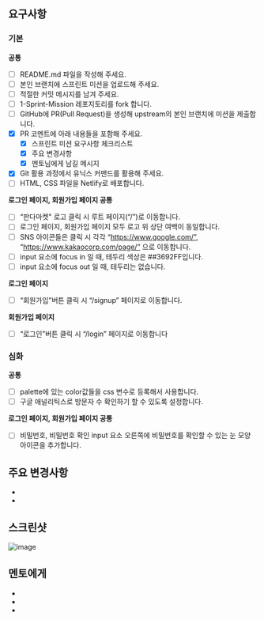 ## 요구사항

### 기본

**공통**

- [ ]  README.md 파일을 작성해 주세요.
- [ ]  본인 브랜치에 스프린트 미션을 업로드해 주세요.
- [ ]  적절한 커밋 메시지를 남겨 주세요.
- [ ]  1-Sprint-Mission 레포지토리를 fork 합니다.
- [ ]  GitHub에 PR(Pull Request)을 생성해 upstream의 본인 브랜치에 미션을 제출합니다.
- [x]  PR 코멘트에 아래 내용들을 포함해 주세요.
    - [x]  스프린트 미션 요구사항 체크리스트
    - [x]  주요 변경사항
    - [x]  멘토님에게 남길 메시지
- [x]  Git 활용 과정에서 유닉스 커맨드를 활용해 주세요.
- [ ]  HTML, CSS 파일을 Netlify로 배포합니다.

**로그인 페이지, 회원가입 페이지 공통**

- [ ]  “판다마켓" 로고 클릭 시 루트 페이지(“/”)로 이동합니다.
- [ ]  로그인 페이지, 회원가입 페이지 모두 로고 위 상단 여백이 동일합니다.
- [ ]  SNS 아이콘들은 클릭 시 각각 “https://www.google.com/”, “https://www.kakaocorp.com/page/” 으로 이동합니다.
- [ ]  input 요소에 focus in 일 때, 테두리 색상은 ##3692FF입니다.
- [ ]  input 요소에 focus out 일 때, 테두리는 없습니다.

**로그인 페이지**

- [ ]  “회원가입”버튼 클릭 시 “/signup” 페이지로 이동합니다.

**회원가입 페이지**

- [ ]  “로그인”버튼 클릭 시 “/login” 페이지로 이동합니다

### 심화

**공통**

- [ ]  palette에 있는 color값들을 css 변수로 등록해서 사용합니다.
- [ ]  구글 애널리틱스로 방문자 수 확인하기 할 수 있도록 설정합니다.

**로그인 페이지, 회원가입 페이지 공통**

- [ ]  비밀번호, 비밀번호 확인 input 요소 오른쪽에 비밀번호를 확인할 수 있는 눈 모양 아이콘을 추가합니다.


## 주요 변경사항

-
-

## 스크린샷

![image](이미지url)

## 멘토에게

-
-
- 